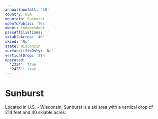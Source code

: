 ```yaml
---
annualSnowfall: '50'
country: USA
mountain: Sunburst
openToPublic: 'Yes'
owner: Independent
passAffiliations: ''
skiableAcres: '40'
skied: 'No'
state: Wisconsin
surfaceLiftsOnly: 'No'
verticalDrop: '214'
operated:
  '2324': true
  '2425': true
---
```



# Sunburst

Located in U.S. - Wisconsin, Sunburst is a ski area with a vertical drop of 214 feet and 40 skiable acres.
